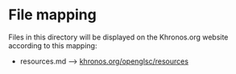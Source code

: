 # File mapping
Files in this directory will be displayed on the Khronos.org website according to this mapping:

* resources.md --> [khronos.org/openglsc/resources](https://www.khronos.org/openglsc/resources)

